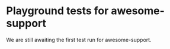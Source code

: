 # Playground tests for awesome-support
We are still awaiting the first test run for awesome-support.
